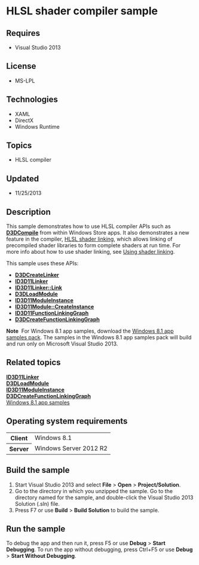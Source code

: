 # HLSL shader compiler sample
## Requires
- Visual Studio 2013
## License
- MS-LPL
## Technologies
- XAML
- DirectX
- Windows Runtime
## Topics
- HLSL compiler
## Updated
- 11/25/2013
## Description

<div id="mainSection">
<p>This sample demonstrates how to use HLSL compiler APIs such as <a href="http://msdn.microsoft.com/library/windows/apps/dd607324">
<b>D3DCompile</b></a> from within Windows Store apps. It also demonstrates a new feature in the compiler,
<a href="direct3d11.direct3d_11_2_features#link">HLSL shader linking</a>, which allows linking of precompiled shader libraries to form complete shaders at run time. For more info about how to use shader linking, see
<a href="http://msdn.microsoft.com/library/windows/apps/dn466359">Using shader linking</a>.
</p>
<p>This sample uses these APIs:</p>
<ul>
<li><a href="http://msdn.microsoft.com/library/windows/apps/dn280341"><b>D3DCreateLinker</b></a>
</li><li><a href="http://msdn.microsoft.com/library/windows/apps/dn280558"><b>ID3D11Linker</b></a>
</li><li><a href="http://msdn.microsoft.com/library/windows/apps/dn280560"><b>ID3D11Linker::Link</b></a>
</li><li><a href="http://msdn.microsoft.com/library/windows/apps/dn280342"><b>D3DLoadModule</b></a>
</li><li><a href="http://msdn.microsoft.com/library/windows/apps/dn280564"><b>ID3D11ModuleInstance</b></a>
</li><li><a href="http://msdn.microsoft.com/library/windows/apps/dn280608"><b>ID3D11Module::CreateInstance</b></a>
</li><li><a href="http://msdn.microsoft.com/library/windows/apps/dn280535"><b>ID3D11FunctionLinkingGraph</b></a>
</li><li><a href="http://msdn.microsoft.com/library/windows/apps/dn280340"><b>D3DCreateFunctionLinkingGraph</b></a>
</li></ul>
<p></p>
<p></p>
<p class="note"><b>Note</b>&nbsp;&nbsp;For Windows&nbsp;8.1 app samples, download the <a href="http://go.microsoft.com/fwlink/p/?LinkId=243667">
Windows&nbsp;8.1 app samples pack</a>. The samples in the Windows&nbsp;8.1 app samples pack will build and run only on Microsoft Visual Studio&nbsp;2013.</p>
<p></p>
<h2><a id="related_topics"></a>Related topics</h2>
<dl><dt><a href="http://msdn.microsoft.com/library/windows/apps/dn280558"><b>ID3D11Linker</b></a>
</dt><dt><a href="http://msdn.microsoft.com/library/windows/apps/dn280342"><b>D3DLoadModule</b></a>
</dt><dt><a href="http://msdn.microsoft.com/library/windows/apps/dn280564"><b>ID3D11ModuleInstance</b></a>
</dt><dt><a href="http://msdn.microsoft.com/library/windows/apps/dn280340"><b>D3DCreateFunctionLinkingGraph</b></a>
</dt><dt><a href="http://go.microsoft.com/fwlink/p/?LinkId=243667">Windows 8.1 app samples</a>
</dt></dl>
<h2>Operating system requirements</h2>
<table>
<tbody>
<tr>
<th>Client</th>
<td><dt>Windows&nbsp;8.1 </dt></td>
</tr>
<tr>
<th>Server</th>
<td><dt>Windows Server&nbsp;2012&nbsp;R2 </dt></td>
</tr>
</tbody>
</table>
<h2>Build the sample</h2>
<p></p>
<ol>
<li>Start Visual Studio&nbsp;2013 and select <b>File</b> &gt; <b>Open</b> &gt; <b>Project/Solution</b>.
</li><li>Go to the directory in which you unzipped the sample. Go to the directory named for the sample, and double-click the Visual Studio&nbsp;2013 Solution (.sln) file.
</li><li>Press F7 or use <b>Build</b> &gt; <b>Build Solution</b> to build the sample. </li></ol>
<p></p>
<h2>Run the sample</h2>
<p>To debug the app and then run it, press F5 or use <b>Debug</b> &gt; <b>Start Debugging</b>. To run the app without debugging, press Ctrl&#43;F5 or use
<b>Debug</b> &gt; <b>Start Without Debugging</b>. </p>
</div>
